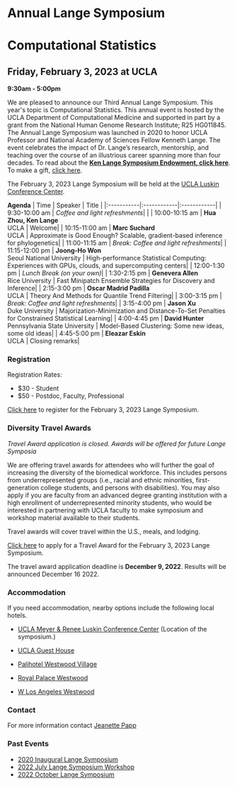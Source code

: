 # Annual Lange Symposium

# Computational Statistics

## Friday, February 3, 2023 at UCLA

**9:30am - 5:00pm**

We are pleased to announce our Third Annual Lange Symposium. This year's topic is Computational Statistics. This annual event is hosted by the UCLA Department of Computational Medicine and supported in part by a grant from the National Human Genome Research Institute; R25 HG011845. The Annual Lange Symposium was launched in 2020 to honor UCLA Professor and National Academy of Sciences Fellow Kenneth Lange. The event celebrates the impact of Dr. Lange’s research, mentorship, and teaching over the course of an illustrious career spanning more than four decades.
To read about the **[Ken Lange Symposium Endowment, click here](https://compmed.ucla.edu/ken-lange-symposium-endowment)**. To make a gift, [click here](https://giving.ucla.edu/Campaign/Donate.aspx?SiteNum=3167&fund=64621O&code=M-19409).

The February 3, 2023 Lange Symposium will be held at the [UCLA Luskin Conference Center](https://goo.gl/maps/17eXgqmZmqwEGKBx6).

**Agenda**
| Time | Speaker | Title |
|:-----------|:------------|:------------|
| 9:30-10:00 am | *Coffee and light refreshments*| |
| 10:00-10:15 am | **Hua Zhou, Ken Lange**<br>UCLA | Welcome|
| 10:15-11:00 am | **Marc Suchard**<br>UCLA | Approximate is Good Enough? Scalable, gradient-based inference for phylogenetics|
| 11:00-11:15 am | *Break: Coffee and light refreshments*|
| 11:15-12:00 pm | **Joong-Ho Won**<br>Seoul National University | High-performance Statistical Computing: Experiences with GPUs, clouds, and supercomputing centers|
| 12:00-1:30 pm | *Lunch Break (on your own)*|
| 1:30-2:15 pm | **Genevera Allen**<br> Rice University | Fast Minipatch Ensemble Strategies for Discovery and Inference|
| 2:15-3:00 pm | **Oscar Madrid Padilla**<br>UCLA  | Theory And Methods for Quantile Trend Filtering|
| 3:00-3:15 pm | *Break: Coffee and light refreshments*|
| 3:15-4:00 pm | **Jason Xu**<br>Duke University | Majorization-Minimization and Distance-To-Set Penalties for Constrained Statistical Learning|
| 4:00-4:45 pm | **David Hunter**<br>Pennsylvania State University | Model-Based Clustering: Some new ideas, some old ideas|
| 4:45-5:00 pm | **Eleazar Eskin**<br>UCLA | Closing remarks|


### Registration

Registration Rates:
- $30 - Student
- $50 - Postdoc, Faculty, Professional

[Click here](https://uclahs.az1.qualtrics.com/jfe/form/SV_8bJEdJEKUs53aCy) to register for the February 3, 2023 Lange Symposium. 


### Diversity Travel Awards

*Travel Award application is closed. Awards will be offered for future Lange Symposia*

We are offering travel awards for attendees who will further the goal of increasing the diversity of the biomedical workforce. This includes persons from underrepresented groups (i.e., racial and ethnic minorities, first-generation college students, and persons with disabilities). You may also apply if you are faculty from an advanced degree granting institution with a high enrollment of underrepresented minority students, who would be interested in partnering with UCLA faculty to make symposium and workshop material available to their students. 

Travel awards will cover travel within the U.S., meals, and lodging.

[Click here](https://uclahs.az1.qualtrics.com/jfe/form/SV_0CEvbVQVGSxnM7I) to apply for a Travel Award for the February 3, 2023 Lange Symposium. 

The travel award application deadline is **December 9, 2022**. Results will be announced December 16 2022.

### Accommodation

If you need accommodation, nearby options include the following local hotels.

- [UCLA Meyer & Renee Luskin Conference Center](https://luskinconferencecenter.ucla.edu/hotels-near-ucla/standard-rooms/)
(Location of the symposium.)

- [UCLA Guest House](http://guesthouse.ucla.edu/)

- [Palihotel Westwood Village](https://www.palisociety.com/hotels/westwood-village)

- [Royal Palace Westwood](http://www.royalpalacewestwood.com/)

- [W Los Angeles Westwood](https://www.marriott.com/en-us/hotels/laxwb-w-los-angeles-west-beverly-hills/overview/)

### Contact

For more information contact [Jeanette Papp](mailto:jcpapp@ucla.edu?subject=Lange_Symposium_2023)

### Past Events
- [2020 Inaugural Lange Symposium](https://langesymposium.github.io/2020/)
- [2022 July Lange Symposium Workshop](https://langesymposium.github.io/2022-July-Workshop/)
- [2022 October Lange Symposium](https://langesymposium.github.io/2022-October-Symposium/)
